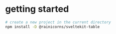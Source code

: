 # getting started

```bash
# create a new project in the current directory
npm install -D @rainicorns/sveltekit-table
```
